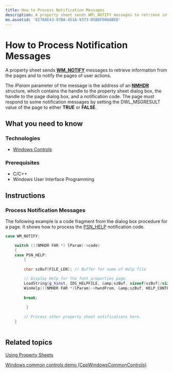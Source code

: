 ```yaml
---
title: How to Process Notification Messages
description: A property sheet sends WM\_NOTIFY messages to retrieve information from the pages and to notify the pages of user actions.
ms.assetid: '82768E43-97BA-451A-9373-D5B8FD06ABED'
---
```


# How to Process Notification Messages

A property sheet sends [**WM\_NOTIFY**](wm-notify.md) messages to retrieve information from the pages and to notify the pages of user actions.

The *lParam* parameter of the message is the address of an [**NMHDR**](nmhdr.md) structure, which contains the handle to the property sheet dialog box, the handle to the page dialog box, and a notification code. The page must respond to some notification messages by setting the DWL\_MSGRESULT value of the page to either **TRUE** or **FALSE**.

## What you need to know

### Technologies

-   [Windows Controls](window-controls.md)

### Prerequisites

-   C/C++
-   Windows User Interface Programming

## Instructions

### Process Notification Messages

The following example is a code fragment from the dialog box procedure for a page. It shows how to process the [PSN\_HELP](psn-help.md) notification code.


```C++
case WM_NOTIFY:

    switch (((NMHDR FAR *) lParam)->code) 
    {
    case PSN_HELP:
        {
         
        char szBuf[FILE_LEN]; // Buffer for name of Help file

        // Display Help for the font properties page.
        LoadString(g_hinst, IDS_HELPFILE, &amp;szBuf, sizeof(szBuf)/sizeof(szBuf[0]));
        WinHelp(((NMHDR FAR *)lParam)->hwndFrom, &amp;szBuf, HELP_CONTEXT, IDH_FONT_PROPERTIES);                
        
        break;
        
         }
         
        // Process other property sheet notifications here.
    }
    
```



## Related topics

<dl> <dt>

[Using Property Sheets](using-property-sheets.md)
</dt> <dt>

[Windows common controls demo (CppWindowsCommonControls)](http://go.microsoft.com/fwlink/p/?linkid=218879)
</dt> </dl>

 

 




